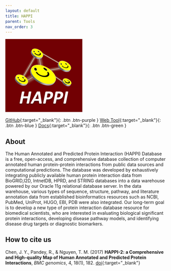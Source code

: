 ```yaml
---
layout: default
title: HAPPI
parent: Tools
nav_order: 3
---
```

![Alt text](/assets/images/happi-logo.png?raw=true "HAPPI")

[GitHub](https://github.com/aimed-uab/HAPPI-database){:target="_blank"}{: .btn .btn-purple } 
[Web Tool](http://discovery.informatics.uab.edu/HAPPI/index.php){:target="_blank"}{: .btn .btn-blue }
[Docs](http://discovery.informatics.uab.edu/HAPPI/help.php){:target="_blank"}{: .btn .btn-green }


## About

The Human Annotated and Predicted Protein Interaction (HAPPI) Database is a free, open-access, and comprehensive database collection of computer annotated human protein-protein interactions from public data sources and computational predictions.
The database was developed by exhaustively integrating publicly available human protein interaction data from BioGRID,I2D, IntnetDB, HPRD, and STRING databases into a data warehouse powered by our Oracle 11g relational database server. In the data warehouse, various types of sequence, structure, pathway, and literature annotation data from established bioinformatics resources such as NCBI, PubMed, UniProt, HUGO, EBI, PDB were also integrated. Our long-term goal is to develop a new type of protein interaction database resource for biomedical scientists, who are interested in evaluating biological significant protein interactions, developing disease pathway models, and identifying disease drug targets or diagnostic biomarkers.

## How to cite us

Chen, J. Y., Pandey, R., & Nguyen, T. M. (2017) **HAPPI-2: a Comprehensive and High-quality Map of Human Annotated and Predicted Protein Interactions**, _BMC genomics_, 4, 18(1), 182.  <span class="fs-3">[doi](https://doi.org/10.1186/s12864-017-3512-1){:target="_blank"}</span>
